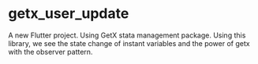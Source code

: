 # getx_user_update

A new Flutter project. Using GetX stata management package.
Using this library, we see the state change of instant variables and the power of getx with the observer pattern.